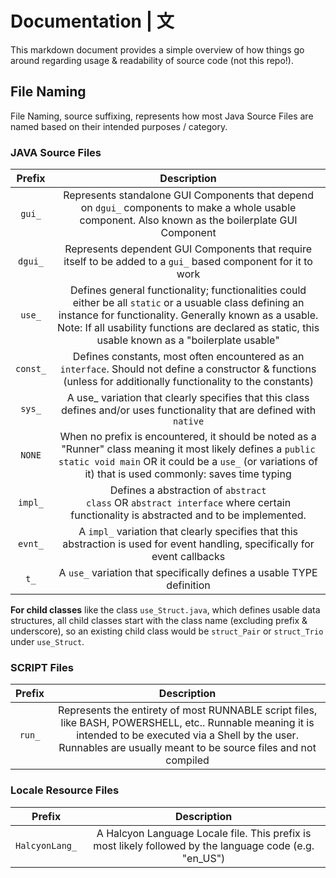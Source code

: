 # Documentation | 文

This markdown document provides a simple overview of how things go around regarding usage & readability of source code (not this repo!).

## File Naming

File Naming, source suffixing, represents how most Java Source Files are named based on their intended purposes / category.

### JAVA Source Files

| <strong>Prefix</strong> |                                                                                                                            <strong>Description</strong>                                                                                                                             |
| :---------------------: | :---------------------------------------------------------------------------------------------------------------------------------------------------------------------------------------------------------------------------------------------------------------------------------: |
|   <code>gui\_</code>    |                                                          Represents standalone GUI Components that depend on <code>dgui\_</code> components to make a whole usable component. Also known as the boilerplate GUI Component                                                           |
|   <code>dgui\_</code>   |                                                                             Represents dependent GUI Components that require itself to be added to a <code>gui\_</code> based component for it to work                                                                              |
|   <code>use\_</code>    | Defines general functionality; functionalities could either be all <code>static</code> or a usuable class defining an instance for functionality. Generally known as a usable. Note: If all usability functions are declared as static, this usable known as a "boilerplate usable" |
|  <code>const\_</code>   |                                                    Defines constants, most often encountered as an <code>interface</code>. Should not define a constructor & functions (unless for additionally functionality to the constants)                                                     |
|   <code>sys\_</code>    |                                                                 A </code>use\_</code> variation that clearly specifies that this class defines and/or uses functionality that are defined with <code>native</code>                                                                  |
|    <code>NONE</code>    |                   When no prefix is encountered, it should be noted as a "Runner" class meaning it most likely defines a <code>public static void main</code> OR it could be a <code>use\_</code> (or variations of it) that is used commonly: saves time typing                    |
|   <code>impl\_</code>   |                                                              Defines a abstraction of <code>abstract class</code> OR <code>abstract interface</code> where certain functionality is abstracted and to be implemented.                                                               |
|   <code>evnt\_</code>   |                                                                      A <code>impl\_</code> variation that clearly specifies that this abstraction is used for event handling, specifically for event callbacks                                                                      |
|    <code>t\_</code>     |                                                                                                  A <code>use\_</code> variation that specifically defines a usable TYPE definition                                                                                                  |

**For child classes** like the class `use_Struct.java`, which defines usable data structures, all child classes start with the class name (excluding prefix & underscore), so an existing child class would be `struct_Pair` or `struct_Trio` under `use_Struct`.

### SCRIPT Files

| <strong>Prefix</strong> |                                                                                                <strong>Description</strong>                                                                                                 |
| :---------------------: | :-------------------------------------------------------------------------------------------------------------------------------------------------------------------------------------------------------------------------: |
|   <code>run\_</code>    | Represents the entirety of most RUNNABLE script files, like BASH, POWERSHELL, etc.. Runnable meaning it is intended to be executed via a Shell by the user. Runnables are usually meant to be source files and not compiled |

### Locale Resource Files

|  <strong>Prefix</strong>   |                                      <strong>Description</strong>                                       |
| :------------------------: | :-----------------------------------------------------------------------------------------------------: |
| <code>HalcyonLang\_</code> | A Halcyon Language Locale file. This prefix is most likely followed by the language code (e.g. "en_US") |
